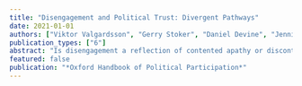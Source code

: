 ```yaml
---
title: "Disengagement and Political Trust: Divergent Pathways"
date: 2021-01-01
authors: ["Viktor Valgardsson", "Gerry Stoker", "Daniel Devine", "Jennifer Gaskell", "Will Jennings"]
publication_types: ["6"]
abstract: "Is disengagement a reflection of contented apathy or discontented alienation? If a citizen finds their political leaders trustworthy, is the most likely response to let them get on with it and disengage? Or is it that if a citizen lacks trust in politics, they will deem attempting to influence political outcomes pointless and therefore disengage? In short: is disengagement a reflection of contented apathy or discontented alienation? In this chapter, we explore these questions, arguing that the answers depend on whether the disengagement is from mainstream politics or protest politics and whether the political system has in place the citizen protections of a liberal democracy or not."
featured: false
publication: "*Oxford Handbook of Political Participation*"
---
```


